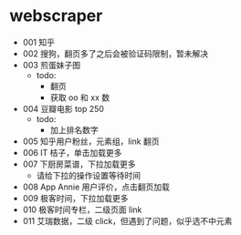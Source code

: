 # webscraper

- 001 知乎
- 002 搜狗，翻页多了之后会被验证码限制，暂未解决
- 003 煎蛋妹子图
  - todo:
    - 翻页
    - 获取 oo 和 xx 数
- 004 豆瓣电影 top 250
  - todo:
    - 加上排名数字
- 005 知乎用户粉丝，元素组，link 翻页
- 006 IT 桔子，单击加载更多
- 007 下厨房菜谱，下拉加载更多
  - 请给下拉的操作设置等待时间
- 008 App Annie 用户评价，点击翻页加载
- 009 极客时间，下拉加载更多
- 010 极客时间专栏，二级页面 link
- 011 艾瑞数据，二级 click，但遇到了问题，似乎选不中元素
